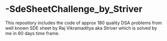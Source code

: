 # -SdeSheetChallenge_by_Striver
This repository includes the code of approx 180 quality DSA problems from well known SDE sheet by Raj Vikramaditya aka Striver which is solved by me in 60 days time frame.
